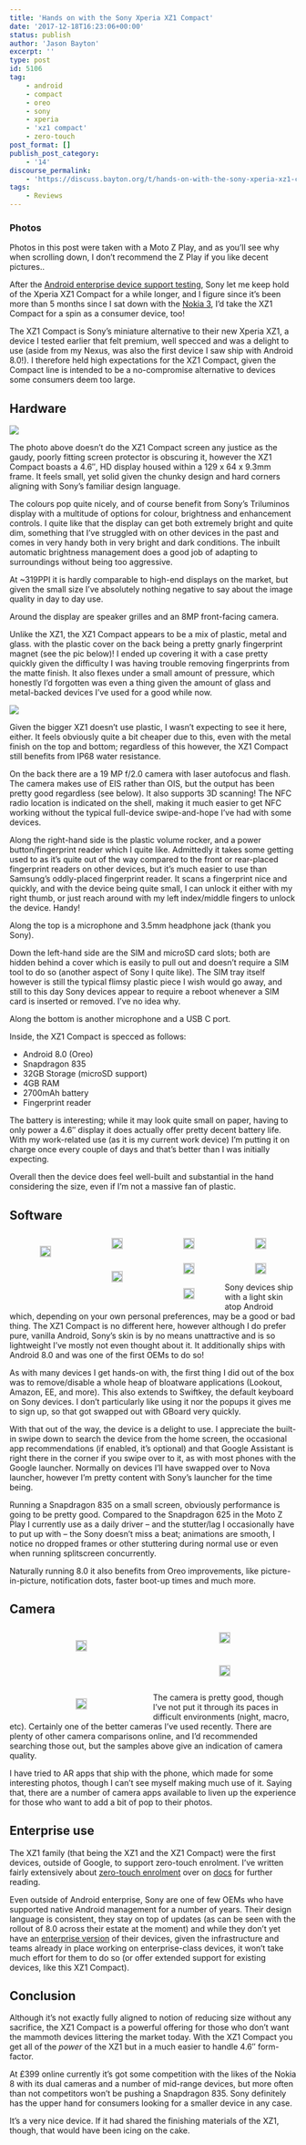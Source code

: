 ```yaml
---
title: 'Hands on with the Sony Xperia XZ1 Compact'
date: '2017-12-18T16:23:06+00:00'
status: publish
author: 'Jason Bayton'
excerpt: ''
type: post
id: 5106
tag:
    - android
    - compact
    - oreo
    - sony
    - xperia
    - 'xz1 compact'
    - zero-touch
post_format: []
publish_post_category:
    - '14'
discourse_permalink:
    - 'https://discuss.bayton.org/t/hands-on-with-the-sony-xperia-xz1-compact/74'
tags:
    - Reviews
---
```

<div class="callout callout-info">

### Photos

Photos in this post were taken with a Moto Z Play, and as you’ll see why when scrolling down, I don’t recommend the Z Play if you like decent pictures..

</div>

After the [Android enterprise device support testing](/android/android-enterprise-device-support/), Sony let me keep hold of the Xperia XZ1 Compact for a while longer, and I figure since it’s been more than 5 months since I sat down with the [Nokia 3](/2017/07/hands-on-with-the-nokia-3/), I’d take the XZ1 Compact for a spin as a consumer device, too!

The XZ1 Compact is Sony’s miniature alternative to their new Xperia XZ1, a device I tested earlier that felt premium, well specced and was a delight to use (aside from my Nexus, was also the first device I saw ship with Android 8.0!). I therefore held high expectations for the XZ1 Compact, given the Compact line is intended to be a no-compromise alternative to devices some consumers deem too large.

Hardware
--------

![](https://cdn.bayton.org/uploads/2017/12/IMG_20171218_112327500.jpg)

The photo above doesn’t do the XZ1 Compact screen any justice as the gaudy, poorly fitting screen protector is obscuring it, however the XZ1 Compact boasts a 4.6″, HD display housed within a 129 x 64 x 9.3mm frame. It feels small, yet solid given the chunky design and hard corners aligning with Sony’s familiar design language.

The colours pop quite nicely, and of course benefit from Sony’s Triluminos display with a multitude of options for colour, brightness and enhancement controls. I quite like that the display can get both extremely bright and quite dim, something that I’ve struggled with on other devices in the past and comes in very handy both in very bright and dark conditions. The inbuilt automatic brightness management does a good job of adapting to surroundings without being too aggressive.

At ~319PPI it is hardly comparable to high-end displays on the market, but given the small size I’ve absolutely nothing negative to say about the image quality in day to day use.

Around the display are speaker grilles and an 8MP front-facing camera.

Unlike the XZ1, the XZ1 Compact appears to be a mix of plastic, metal and glass. with the plastic cover on the back being a pretty gnarly fingerprint magnet (see the pic below)! I ended up covering it with a case pretty quickly given the difficulty I was having trouble removing fingerprints from the matte finish. It also flexes under a small amount of pressure, which honestly I’d forgotten was even a thing given the amount of glass and metal-backed devices I’ve used for a good while now.

![](https://cdn.bayton.org/uploads/2017/12/IMG_20171218_112755731-e1513598521209.jpg)

Given the bigger XZ1 doesn’t use plastic, I wasn’t expecting to see it here, either. It feels obviously quite a bit cheaper due to this, even with the metal finish on the top and bottom; regardless of this however, the XZ1 Compact still benefits from IP68 water resistance.

On the back there are a 19 MP f/2.0 camera with laser autofocus and flash. The camera makes use of EIS rather than OIS, but the output has been pretty good regardless (see below). It also supports 3D scanning! The NFC radio location is indicated on the shell, making it much easier to get NFC working without the typical full-device swipe-and-hope I’ve had with some devices.

Along the right-hand side is the plastic volume rocker, and a power button/fingerprint reader which I quite like. Admittedly it takes some getting used to as it’s quite out of the way compared to the front or rear-placed fingerprint readers on other devices, but it’s much easier to use than Samsung’s oddly-placed fingerprint reader. It scans a fingerprint nice and quickly, and with the device being quite small, I can unlock it either with my right thumb, or just reach around with my left index/middle fingers to unlock the device. Handy!

Along the top is a microphone and 3.5mm headphone jack (thank you Sony).

Down the left-hand side are the SIM and microSD card slots; both are hidden behind a cover which is easily to pull out and doesn’t require a SIM tool to do so (another aspect of Sony I quite like). The SIM tray itself however is still the typical flimsy plastic piece I wish would go away, and still to this day Sony devices appear to require a reboot whenever a SIM card is inserted or removed. I’ve no idea why.

Along the bottom is another microphone and a USB C port.

Inside, the XZ1 Compact is specced as follows:

- Android 8.0 (Oreo)
- Snapdragon 835
- 32GB Storage (microSD support)
- 4GB RAM
- 2700mAh battery
- Fingerprint reader

The battery is interesting; while it may look quite small on paper, having to only power a 4.6″ display it does actually offer pretty decent battery life. With my work-related use (as it is my current work device) I’m putting it on charge once every couple of days and that’s better than I was initially expecting.

Overall then the device does feel well-built and substantial in the hand considering the size, even if I’m not a massive fan of plastic.

Software
--------

 <style type="text/css">
			#gallery-2 {
				margin: auto;
			}
			#gallery-2 .gallery-item {
				float: left;
				margin-top: 10px;
				text-align: center;
				width: 25%;
			}
			#gallery-2 img {
				border: 2px solid #cfcfcf;
			}
			#gallery-2 .gallery-caption {
				margin-left: 0;
			}
			/* see gallery_shortcode() in wp-includes/media.php */
		</style>

<div class="gallery galleryid-0 gallery-columns-4 gallery-size-thumbnail" id="gallery-2"><dl class="gallery-item"> <dt class="gallery-icon portrait"> 

[![](https://cdn.bayton.org/uploads/2017/12/Screenshot_20171218-133545.png)](/https://cdn.bayton.org/uploads/2017/12/Screenshot_20171218-133545.png) </dt></dl><dl class="gallery-item"> <dt class="gallery-icon landscape"> [![](https://cdn.bayton.org/uploads/2017/12/Screenshot_20171218-133732.png)](/https://cdn.bayton.org/uploads/2017/12/Screenshot_20171218-133732.png) </dt></dl><dl class="gallery-item"> <dt class="gallery-icon portrait"> [![](https://cdn.bayton.org/uploads/2017/12/Screenshot_20171218-133606.png)](/https://cdn.bayton.org/uploads/2017/12/Screenshot_20171218-133606.png) </dt></dl><dl class="gallery-item"> <dt class="gallery-icon portrait"> [![](https://cdn.bayton.org/uploads/2017/12/Screenshot_20171218-133631.png)](/https://cdn.bayton.org/uploads/2017/12/Screenshot_20171218-133631.png) </dt></dl>  
<dl class="gallery-item"> <dt class="gallery-icon portrait"> 

[![](https://cdn.bayton.org/uploads/2017/12/Screenshot_20171218-133642.png)](/https://cdn.bayton.org/uploads/2017/12/Screenshot_20171218-133642.png) </dt></dl><dl class="gallery-item"> <dt class="gallery-icon portrait"> [![](https://cdn.bayton.org/uploads/2017/12/Screenshot_20171218-133334.png)](/https://cdn.bayton.org/uploads/2017/12/Screenshot_20171218-133334.png) </dt></dl><dl class="gallery-item"> <dt class="gallery-icon portrait"> [![](https://cdn.bayton.org/uploads/2017/12/Screenshot_20171218-133634.png)](/https://cdn.bayton.org/uploads/2017/12/Screenshot_20171218-133634.png) </dt></dl><dl class="gallery-item"> <dt class="gallery-icon portrait"> [![](https://cdn.bayton.org/uploads/2017/12/Screenshot_20171218-133549.png)](/https://cdn.bayton.org/uploads/2017/12/Screenshot_20171218-133549.png) </dt></dl>  
</div>
 
Sony devices ship with a light skin atop Android which, depending on your own personal preferences, may be a good or bad thing. The XZ1 Compact is no different here, however although I do prefer pure, vanilla Android, Sony’s skin is by no means unattractive and is so lightweight I’ve mostly not even thought about it. It additionally ships with Android 8.0 and was one of the first OEMs to do so!

As with many devices I get hands-on with, the first thing I did out of the box was to remove/disable a whole heap of bloatware applications (Lookout, Amazon, EE, and more). This also extends to Swiftkey, the default keyboard on Sony devices. I don’t particularly like using it nor the popups it gives me to sign up, so that got swapped out with GBoard very quickly.

With that out of the way, the device is a delight to use. I appreciate the built-in swipe down to search the device from the home screen, the occasional app recommendations (if enabled, it’s optional) and that Google Assistant is right there in the corner if you swipe over to it, as with most phones with the Google launcher. Normally on devices I’ll have swapped over to Nova launcher, however I’m pretty content with Sony’s launcher for the time being.

Running a Snapdragon 835 on a small screen, obviously performance is going to be pretty good. Compared to the Snapdragon 625 in the Moto Z Play I currently use as a daily driver – and the stutter/lag I occasionally have to put up with – the Sony doesn’t miss a beat; animations are smooth, I notice no dropped frames or other stuttering during normal use or even when running splitscreen concurrently.

Naturally running 8.0 it also benefits from Oreo improvements, like picture-in-picture, notification dots, faster boot-up times and much more.

Camera
------

 <style type="text/css">
			#gallery-3 {
				margin: auto;
			}
			#gallery-3 .gallery-item {
				float: left;
				margin-top: 10px;
				text-align: center;
				width: 50%;
			}
			#gallery-3 img {
				border: 2px solid #cfcfcf;
			}
			#gallery-3 .gallery-caption {
				margin-left: 0;
			}
			/* see gallery_shortcode() in wp-includes/media.php */
		</style>

<div class="gallery galleryid-0 gallery-columns-2 gallery-size-thumbnail" id="gallery-3"><dl class="gallery-item"> <dt class="gallery-icon landscape"> 

[![](https://cdn.bayton.org/uploads/2017/12/DSC_0023.jpg)](/https://cdn.bayton.org/uploads/2017/12/DSC_0023.jpg) </dt></dl><dl class="gallery-item"> <dt class="gallery-icon landscape"> [![](https://cdn.bayton.org/uploads/2017/12/DSC_0010.jpg)](/https://cdn.bayton.org/uploads/2017/12/DSC_0010.jpg) </dt></dl>  
<dl class="gallery-item"> <dt class="gallery-icon landscape"> 

[![](https://cdn.bayton.org/uploads/2017/12/DSC_0012.jpg)](/https://cdn.bayton.org/uploads/2017/12/DSC_0012.jpg) </dt></dl><dl class="gallery-item"> <dt class="gallery-icon landscape"> [![](https://cdn.bayton.org/uploads/2017/12/DSC_0007.jpg)](/https://cdn.bayton.org/uploads/2017/12/DSC_0007.jpg) </dt></dl>  
 </div>
 
The camera is pretty good, though I’ve not put it through its paces in difficult environments (night, macro, etc). Certainly one of the better cameras I’ve used recently. There are plenty of other camera comparisons online, and I’d recommended searching those out, but the samples above give an indication of camera quality.

I have tried to AR apps that ship with the phone, which made for some interesting photos, though I can’t see myself making much use of it. Saying that, there are a number of camera apps available to liven up the experience for those who want to add a bit of pop to their photos.

Enterprise use
--------------

The XZ1 family (that being the XZ1 and the XZ1 Compact) were the first devices, outside of Google, to support zero-touch enrolment. I’ve written fairly extensively about [zero-touch enrolment](/android/what-is-android-zero-touch-enrolment/) over on [docs](/android/) for further reading.

Even outside of Android enterprise, Sony are one of few OEMs who have supported native Android management for a number of years. Their design language is consistent, they stay on top of updates (as can be seen with the rollout of 8.0 across their estate at the moment) and while they don’t yet have an [enterprise version](/2017/11/samsung-launched-a-note-8-for-enterprise/) of their devices, given the infrastructure and teams already in place working on enterprise-class devices, it won’t take much effort for them to do so (or offer extended support for existing devices, like this XZ1 Compact).

Conclusion
----------

Although it’s not exactly fully aligned to notion of reducing size without any sacrifice, the XZ1 Compact is a powerful offering for those who don’t want the mammoth devices littering the market today. With the XZ1 Compact you get all of the *power* of the XZ1 but in a much easier to handle 4.6″ form-factor.

At £399 online currently it’s got some competition with the likes of the Nokia 8 with its dual cameras and a number of mid-range devices, but more often than not competitors won’t be pushing a Snapdragon 835. Sony definitely has the upper hand for consumers looking for a smaller device in any case.

It’s a very nice device. If it had shared the finishing materials of the XZ1, though, that would have been icing on the cake.